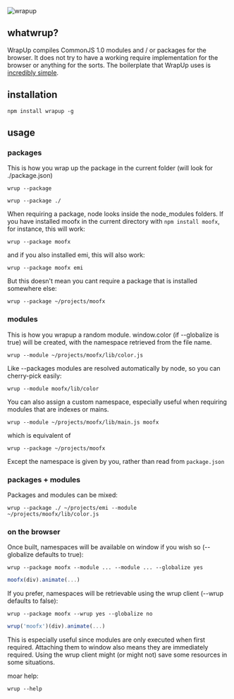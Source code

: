 ![wrapup](http://github.com/kamicane/wrapup/raw/master/assets/wrapup.png)

## whatwrup?

WrapUp compiles CommonJS 1.0 modules and / or packages for the browser.
It does not try to have a working require implementation for the browser or anything for the sorts. The boilerplate that WrapUp uses is [incredibly simple](https://github.com/kamicane/wrapup/blob/master/includes/require.js).

## installation

```
npm install wrapup -g
```

## usage

### packages

This is how you wrap up the package in the current folder (will look for ./package.json)

```
wrup --package
```

```
wrup --package ./
```

When requiring a package, node looks inside the node_modules folders. If you have installed moofx in the current directory with `npm install moofx`, for instance, this will work:

```
wrup --package moofx
```

and if you also installed emi, this will also work:

```
wrup --package moofx emi
```

But this doesn't mean you cant require a package that is installed somewhere else:

```
wrup --package ~/projects/moofx
```

### modules

This is how you wrapup a random module. window.color (if --globalize is true) will be created, with the namespace retrieved from the file name.

```
wrup --module ~/projects/moofx/lib/color.js
```

Like --packages modules are resolved automatically by node, so you can cherry-pick easily:

```
wrup --module moofx/lib/color
```

You can also assign a custom namespace, especially useful when requiring modules that are indexes or mains.

```
wrup --module ~/projects/moofx/lib/main.js moofx
```

which is equivalent of

```
wrup --package ~/projects/moofx
```

Except the namespace is given by you, rather than read from `package.json`

### packages + modules

Packages and modules can be mixed:

```
wrup --package ./ ~/projects/emi --module ~/projects/moofx/lib/color.js
```

### on the browser

Once built, namespaces will be available on window if you wish so (--globalize defaults to true):

```
wrup --package moofx --module ... --module ... --globalize yes
```

```javascript
moofx(div).animate(...)
```

If you prefer, namespaces will be retrievable using the wrup client (--wrup defaults to false):

```
wrup --package moofx --wrup yes --globalize no
```

```javascript
wrup('moofx')(div).animate(...)
```

This is especially useful since modules are only executed when first required. Attaching them to window also means they are immediately required. Using the wrup client might (or might not) save some resources in some situations.

moar help:

```
wrup --help
```
